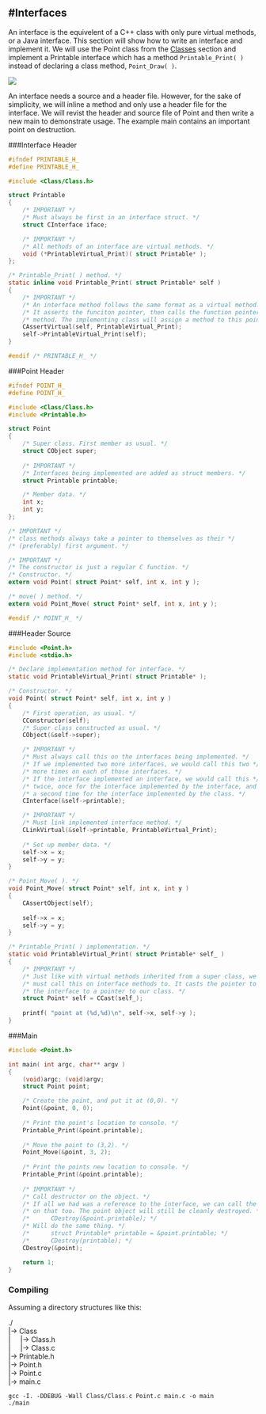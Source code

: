 #Interfaces
---

An interface is the equivelent of a C++ class with only pure virtual methods, or a Java interface. This section will show how to write an interface and implement it. We will use the Point class from the [Classes](https://github.com/bandren/CObject/blob/master/docs/Classes.md) section and implement a Printable interface which has a method ```Printable_Print( )``` instead of declaring a class method, ```Point_Draw( )```.

![](https://raw.githubusercontent.com/bandren/CObject/master/docs/Interfaces.jpg)

An interface needs a source and a header file. However, for the sake of simplicity, we will inline a method and only use a header file for the interface. We will revist the header and source file of Point and then write a new main to demonstrate usage. The example main contains an important point on destruction. 

###Interface Header

```C
#ifndef PRINTABLE_H_
#define PRINTABLE_H_

#include <Class/Class.h>

struct Printable
{
	/* IMPORTANT */
	/* Must always be first in an interface struct. */
	struct CInterface iface;

	/* IMPORTANT */
	/* All methods of an interface are virtual methods. */
	void (*PrintableVirtual_Print)( struct Printable* );
};

/* Printable_Print( ) method. */
static inline void Printable_Print( struct Printable* self )
{
	/* IMPORTANT */
	/* An interface method follows the same format as a virtual method. */
	/* It asserts the funciton pointer, then calls the function pointer's */
	/* method. The implementing class will assign a method to this pointer. */
	CAssertVirtual(self, PrintableVirtual_Print);
	self->PrintableVirtual_Print(self);
}

#endif /* PRINTABLE_H_ */
```

###Point Header

```C
#ifndef POINT_H_
#define POINT_H_

#include <Class/Class.h>
#include <Printable.h>

struct Point
{
    /* Super class. First member as usual. */
    struct CObject super;
    
    /* IMPORTANT */
    /* Interfaces being implemented are added as struct members. */
    struct Printable printable;

    /* Member data. */
    int x;
    int y;
};

/* IMPORTANT */
/* class methods always take a pointer to themselves as their */
/* (preferably) first argument. */

/* IMPORTANT */
/* The constructor is just a regular C function. */
/* Constructor. */
extern void Point( struct Point* self, int x, int y );

/* move( ) method. */
extern void Point_Move( struct Point* self, int x, int y );

#endif /* POINT_H_ */
```

###Header Source

```C
#include <Point.h>
#include <stdio.h>

/* Declare implementation method for interface. */
static void PrintableVirtual_Print( struct Printable* );

/* Constructor. */
void Point( struct Point* self, int x, int y )
{
    /* First operation, as usual. */
    CConstructor(self);
    /* Super class constructed as usual. */
    CObject(&self->super); 

    /* IMPORTANT */
    /* Must always call this on the interfaces being implemented. */ 
    /* If we implemented two more interfaces, we would call this two */
    /* more times on each of those interfaces. */
    /* If the interface implemented an interface, we would call this */
    /* twice, once for the interface implemented by the interface, and */
    /* a second time for the interface implemented by the class. */
    CInterface(&self->printable);

    /* IMPORTANT */
    /* Must link implemented interface method. */
    CLinkVirtual(&self->printable, PrintableVirtual_Print);
    
    /* Set up member data. */
    self->x = x;
    self->y = y;
}

/* Point_Move( ). */
void Point_Move( struct Point* self, int x, int y )
{
    CAssertObject(self);
    
    self->x = x;
    self->y = y;
}

/* Printable_Print( ) implementation. */
static void PrintableVirtual_Print( struct Printable* self_ )
{
    /* IMPORTANT */
    /* Just like with virtual methods inherited from a super class, we */
    /* must call this on interface methods to. It casts the pointer to */
    /* the interface to a pointer to our class. */
    struct Point* self = CCast(self_);
    
    printf( "point at (%d,%d)\n", self->x, self->y );
}
```

###Main

```C
#include <Point.h>

int main( int argc, char** argv )
{
    (void)argc; (void)argv;
    struct Point point;

    /* Create the point, and put it at (0,0). */
    Point(&point, 0, 0); 
    
    /* Print the point's location to console. */
    Printable_Print(&point.printable);
    
    /* Move the point to (3,2). */
    Point_Move(&point, 3, 2); 
    
    /* Print the points new location to console. */
    Printable_Print(&point.printable);  
    
    /* IMPORTANT */
    /* Call destructor on the object. */
    /* If all we had was a reference to the interface, we can call the destructor */
    /* on that too. The point object will still be cleanly destroyed. */
    /*      CDestroy(&point.printable); */
    /* Will do the same thing. */
    /*      struct Printable* printable = &point.printable; */
    /*      CDestroy(printable); */
    CDestroy(&point);    

    return 1;
}
```
### Compiling

Assuming a directory structures like this:

./
<br>|-> Class
<br>|&nbsp;&nbsp;&nbsp;&nbsp;&nbsp;|-> Class.h
<br>|&nbsp;&nbsp;&nbsp;&nbsp;&nbsp;|-> Class.c
<br>|-> Printable.h
<br>|-> Point.h
<br>|-> Point.c
<br>|-> main.c

```
gcc -I. -DDEBUG -Wall Class/Class.c Point.c main.c -o main
./main
```
